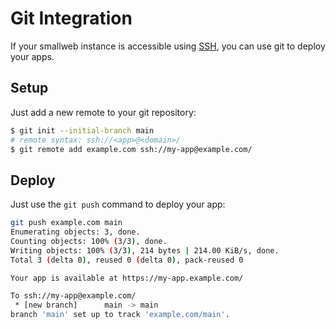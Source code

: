 # Git Integration

If your smallweb instance is accessible using [SSH](./ssh.md), you can use git to deploy your apps.

## Setup

Just add a new remote to your git repository:

```sh
$ git init --initial-branch main
# remote syntax: ssh://<app>@<domain>/
$ git remote add example.com ssh://my-app@example.com/
```

## Deploy

Just use the `git push` command to deploy your app:

```sh
git push example.com main
Enumerating objects: 3, done.
Counting objects: 100% (3/3), done.
Writing objects: 100% (3/3), 214 bytes | 214.00 KiB/s, done.
Total 3 (delta 0), reused 0 (delta 0), pack-reused 0

Your app is available at https://my-app.example.com/

To ssh://my-app@example.com/
 * [new branch]      main -> main
branch 'main' set up to track 'example.com/main'.
```
